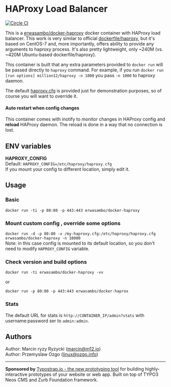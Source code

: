 # HAProxy Load Balancer 
[![Circle CI](https://circleci.com/gh/million12/docker-haproxy/tree/master.svg?style=svg)](https://circleci.com/gh/million12/docker-haproxy/tree/master)

This is a [erwasambo/docker-haproxy](https://registry.hub.docker.com/u/million12/haproxy/) docker container with HAProxy load balancer. This work is very similar to official [dockerfile/haproxy](https://registry.hub.docker.com/u/dockerfile/haproxy/), but it's based on CentOS-7 and, more importantly, offers ability to provide any arguments to haproxy process. It's also pretty lightweight, only ~240M (vs. ~420M Ubuntu-based dockerfile/haproxy).

This container is built that any extra parameters provided to `docker run` will be passed directly to `haproxy` command. For example, if you run `docker run [run options] million12/haproxy -n 1000` you pass `-n 1000` to haproxy daemon.

The default [haproxy.cfg](container-files/etc/haproxy/haproxy.cfg) is provided just for demonstration purposes, so of course you will want to override it.

#### Auto restart when config changes
This container comes with inotify to monitor changes in HAProxy config and **reload** HAProxy daemon. The reload is done in a way that no connection is lost.


## ENV variables

**HAPROXY_CONFIG**  
Default: `HAPROXY_CONFIG=/etc/haproxy/haproxy.cfg`  
If you mount your config to different location, simply edit it.


## Usage

### Basic

`docker run -ti -p 80:80 -p 443:443 erwasambo/docker-haproxy`

### Mount custom config , override some options

`docker run -d -p 80:80 -v /my-haproxy.cfg:/etc/haproxy/haproxy.cfg erwasambo/docker-haproxy -n 10000`  
Note: in this case config is mounted to its default location, so you don't need to modify `HAPROXY_CONFIG` variable.

### Check version and build options

`docker run -ti erwasambo/docker-haproxy -vv`

or

`docker run -p 80:80 -p 443:443 erwasambo/docker-haprox`

### Stats
The default URL for stats is `http://CONTAINER_IP/admin?stats` with username:password ser to `admin:admin`.

## Authors

Author: Marcin ryzy Ryzycki (<marcin@m12.io>)  
Author: Przemyslaw Ozgo (<linux@ozgo.info>)

---

**Sponsored by** [Typostrap.io - the new prototyping tool](http://typostrap.io/) for building highly-interactive prototypes of your website or web app. Built on top of TYPO3 Neos CMS and Zurb Foundation framework.
